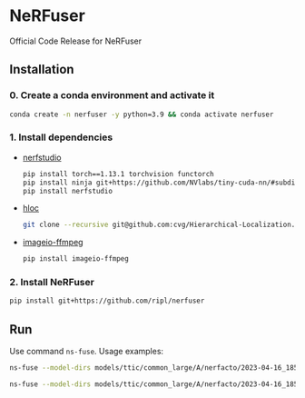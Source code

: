 # NeRFuser

Official Code Release for NeRFuser

## Installation

### 0. Create a conda environment and activate it

```bash
conda create -n nerfuser -y python=3.9 && conda activate nerfuser
```

### 1. Install dependencies

* [nerfstudio](https://github.com/nerfstudio-project/nerfstudio)

    ```bash
    pip install torch==1.13.1 torchvision functorch
    pip install ninja git+https://github.com/NVlabs/tiny-cuda-nn/#subdirectory=bindings/torch
    pip install nerfstudio
    ```

* [hloc](https://github.com/cvg/Hierarchical-Localization)

    ```bash
    git clone --recursive git@github.com:cvg/Hierarchical-Localization.git && pip install -e Hierarchical-Localization
    ```

* [imageio-ffmpeg](https://pypi.org/project/imageio-ffmpeg/)

    ```bash
    pip install imageio-ffmpeg
    ```

### 2. Install NeRFuser

```bash
pip install git+https://github.com/ripl/nerfuser
```

## Run

Use command `ns-fuse`. Usage examples:

```bash
ns-fuse --model-dirs models/ttic/common_large/A/nerfacto/2023-04-16_185306/nerfstudio_models/ models/ttic/common_large/B/nerfacto/2023-04-16_185245/nerfstudio_models/ models/ttic/common_large/C/nerfacto/2023-04-16_185251/nerfstudio_models/ --name ttic/common_large --model-gt-trans I --cam-info data/ttic/common_large/test/transforms.json --render-views --run-sfm --compute-trans --test-poses data/ttic/common_large/test/transforms.json --test-frame world --blend-views --eval-blend

ns-fuse --model-dirs models/ttic/common_large/A/nerfacto/2023-04-16_185306/nerfstudio_models/ models/ttic/common_large/B/nerfacto/2023-04-16_185245/nerfstudio_models/ models/ttic/common_large/C/nerfacto/2023-04-16_185251/nerfstudio_models/ --name ttic/common_large --render-views --run-sfm --compute-trans --blend-views --eval-blend
```
